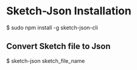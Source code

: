 # Sketch-Json Installation

$ sudo npm install -g sketch-json-cli

## Convert Sketch file to Json

$ sketch-json sketch_file_name


